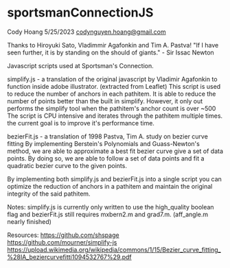 # sportsmanConnectionJS

Cody Hoang
5/25/2023
codynguyen.hoang@gmail.com

Thanks to Hiroyuki Sato, Vladimmir Agafonkin and Tim A. Pastva!
"If I have seen further, it is by standing on the should of giants." - Sir Issac Newton

Javascript scripts used at Sportsman's Connection.

simplify.js - a translation of the original javascript by Vladimir Agafonkin
    to function inside adobe illustrator. (extracted from Leaflet) 
    This script is used to reduce the number of anchors in each pathitem.
    It is able to reduce the number of points better than the built in simplify.
    However, it only out performs the simplify tool when the pathitem's anchor count is over ~500
    The script is CPU intensive and iterates through the pathitem multiple times.
    the current goal is to improve it's performance time. 

bezierFit.js - a translation of 1998 Pastva, Tim A. study on bezier curve fitting
    By implementing Berstein's Polynomials and Guass-Newton's method, we are able to approximate
    a best fit bezier curve give a set of data points. By doing so, we are able to follow a set of 
    data points and fit a quadratic bezier curve to the given points. 

By implementing both simplify.js and bezierFit.js into a single script you can optimize the reduction
    of anchors in a pathitem and maintain the original integrity of the said pathitem.

Notes: simplify.js is currently only written to use the high_quality boolean flag 
    and bezierFit.js still requires mxbern2.m and grad7.m. (aff_angle.m nearly finished)

Resources:
https://github.com/shspage 
https://github.com/mourner/simplify-js
https://upload.wikimedia.org/wikipedia/commons/1/15/Bezier_curve_fitting_%28IA_beziercurvefitti1094532767%29.pdf
